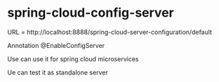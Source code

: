 # spring-cloud-config-server

URL = http://localhost:8888/spring-cloud-server-configuration/default

Annotation @EnableConfigServer

Use can use it for spring cloud microservices

Ue can test it as standalone server
